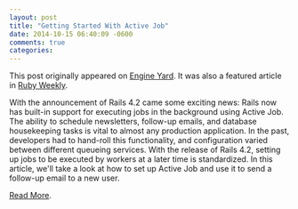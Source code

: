 ```yaml
---
layout: post
title: "Getting Started With Active Job"
date: 2014-10-15 06:40:09 -0600
comments: true
categories:
---
```


This post originally appeared on [Engine Yard](https://blog.engineyard.com/2014/getting-started-with-active-job).
It was also a featured article in [Ruby Weekly](http://rubyweekly.com/issues/215).

With the announcement of Rails 4.2 came some exciting news: Rails now has built-in support for executing jobs in the background using Active Job. The ability to schedule newsletters, follow-up emails, and database housekeeping tasks is vital to almost any production application. In the past, developers had to hand-roll this functionality, and configuration varied between different queueing services. With the release of Rails 4.2, setting up jobs to be executed by workers at a later time is standardized. In this article, we'll take a look at how to set up Active Job and use it to send a follow-up email to a new user.

[Read More](https://blog.engineyard.com/2014/getting-started-with-active-job).
